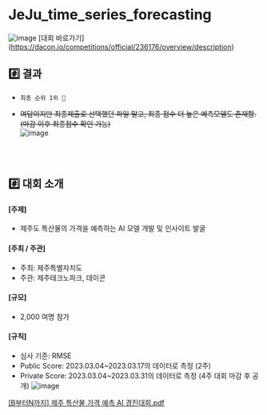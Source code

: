 # JeJu_time_series_forecasting
![image](https://github.com/yjjeoong/JeJu_time_series_forecasting/assets/101859584/0054bf03-2684-4966-864e-d4591183e95e)
[대회 바로가기] (https://dacon.io/competitions/official/236176/overview/description)

## #️⃣ 결과
-  `최종 순위 1위 🎉`
- ~~여담이지만 최종제출로 선택했던 파일 말고, 최종 점수 더 높은 예측모델도 존재함. (마감 이후 최종점수 확인 가능)~~
  <br>
  ![image](https://github.com/yjjeoong/JeJu_time_series_forecasting/assets/101859584/b2c3fa64-ec87-49c6-ae06-c6a9beaef27e)

  <br>
  <br>

## #️⃣ 대회 소개

#### [주제]
- 제주도 특산물의 가격을 예측하는 AI 모델 개발 및 인사이트 발굴

#### [주최 / 주관]
- 주최: 제주특별자치도
- 주관: 제주테크노파크, 데이콘
  
#### [규모]
- 2,000 여명 참가

#### [규칙]
- 심사 기준: RMSE 
- Public Score: 2023.03.04~2023.03.17의 데이터로 측정 (2주)
- Private Score: 2023.03.04~2023.03.31의 데이터로 측정 (4주 대회 마감 후 공개)
 ![image](https://github.com/yjjeoong/JeJu_time_series_forecasting/assets/101859584/c424c1e0-8691-4ed5-bbdc-cc71a5627099)


[[B부터N까지] 제주 특산물 가격 예측 AI 경진대회.pdf](https://github.com/yjjeoong/JeJu_time_series_forecasting/files/13468688/B.N.AI.pdf)
